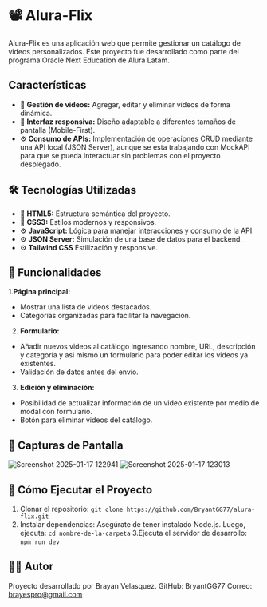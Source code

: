 # 📽️ Alura-Flix

Alura-Flix es una aplicación web que permite gestionar un catálogo de videos personalizados. Este proyecto fue desarrollado como parte del programa Oracle Next Education de Alura Latam.

## Características

- 📁 **Gestión de videos:** Agregar, editar y eliminar videos de forma dinámica.
- 🎨 **Interfaz responsiva:** Diseño adaptable a diferentes tamaños de pantalla (Mobile-First).
- ⚙️ **Consumo de APIs:** Implementación de operaciones CRUD mediante una API local (JSON Server), aunque se esta trabajando con MockAPI para que se pueda interactuar sin problemas con el proyecto desplegado.

## 🛠️ Tecnologías Utilizadas

- 📁 **HTML5:** Estructura semántica del proyecto.
- 🎨 **CSS3:** Estilos modernos y responsivos.
- ⚙️ **JavaScript:** Lógica para manejar interacciones y consumo de la API.
- ⚙️ **JSON Server:** Simulación de una base de datos para el backend.
- ⚙️ **Tailwind CSS** Estilización y responsive.

## 🌟 Funcionalidades

1.**Página principal:**

* Mostrar una lista de videos destacados.
* Categorías organizadas para facilitar la navegación.

2. **Formulario:**

* Añadir nuevos videos al catálogo ingresando nombre, URL, descripción y categoría y asi mismo un formulario para poder editar los videos ya existentes.
* Validación de datos antes del envío.

3. **Edición y eliminación:**
* Posibilidad de actualizar información de un video existente por medio de modal con formulario.
* Botón para eliminar videos del catálogo.

## 📸 Capturas de Pantalla

![Screenshot 2025-01-17 122941](https://github.com/user-attachments/assets/dc5df285-184d-4114-a4fc-008b80e8d6b7)
![Screenshot 2025-01-17 123013](https://github.com/user-attachments/assets/5e29a6f9-ad9b-4d22-9ef1-b5d2b1adc50d)

## 📝 Cómo Ejecutar el Proyecto

1. Clonar el repositorio:
```git clone https://github.com/BryantGG77/alura-flix.git```
2. Instalar dependencias: Asegúrate de tener instalado Node.js. Luego, ejecuta:
```cd nombre-de-la-carpeta```
3.Ejecuta el servidor de desarrollo:
```npm run dev```

## 👨‍💻 Autor

Proyecto desarrollado por Brayan Velasquez.
GitHub: BryantGG77
Correo: brayespro@gmail.com
